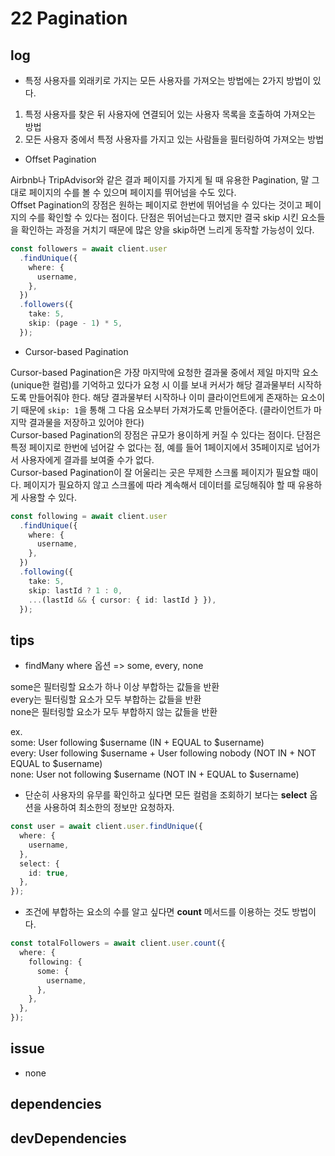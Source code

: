 # 22 Pagination

## log

- 특정 사용자를 외래키로 가지는 모든 사용자를 가져오는 방법에는 2가지 방법이 있다.

1. 특정 사용자를 찾은 뒤 사용자에 연결되어 있는 사용자 목록을 호출하여 가져오는 방법
2. 모든 사용자 중에서 특정 사용자를 가지고 있는 사람들을 필터링하여 가져오는 방법

- Offset Pagination

Airbnb나 TripAdvisor와 같은 결과 페이지를 가지게 될 때 유용한 Pagination, 말 그대로 페이지의 수를 볼 수 있으며 페이지를 뛰어넘을 수도 있다.  
Offset Pagination의 장점은 원하는 페이지로 한번에 뛰어넘을 수 있다는 것이고 페이지의 수를 확인할 수 있다는 점이다. 단점은 뛰어넘는다고 했지만 결국 skip 시킨 요소들을 확인하는 과정을 거치기 때문에 많은 양을 skip하면 느리게 동작할 가능성이 있다.

```ts
const followers = await client.user
  .findUnique({
    where: {
      username,
    },
  })
  .followers({
    take: 5,
    skip: (page - 1) * 5,
  });
```

- Cursor-based Pagination

Cursor-based Pagination은 가장 마지막에 요청한 결과물 중에서 제일 마지막 요소(unique한 컬럼)를 기억하고 있다가 요청 시 이를 보내 커서가 해당 결과물부터 시작하도록 만들어줘야 한다. 해당 결과물부터 시작하나 이미 클라이언트에게 존재하는 요소이기 때문에 `skip: 1`을 통해 그 다음 요소부터 가져가도록 만들어준다. (클라이언트가 마지막 결과물을 저장하고 있어야 한다)  
Cursor-based Pagination의 장점은 규모가 용이하게 커질 수 있다는 점이다. 단점은 특정 페이지로 한번에 넘어갈 수 없다는 점, 예를 들어 1페이지에서 35페이지로 넘어가서 사용자에게 결과를 보여줄 수가 없다.  
Cursor-based Pagination이 잘 어울리는 곳은 무제한 스크롤 페이지가 필요할 때이다. 페이지가 필요하지 않고 스크롤에 따라 계속해서 데이터를 로딩해줘야 할 때 유용하게 사용할 수 있다.

```ts
const following = await client.user
  .findUnique({
    where: {
      username,
    },
  })
  .following({
    take: 5,
    skip: lastId ? 1 : 0,
    ...(lastId && { cursor: { id: lastId } }),
  });
```

## tips

- findMany where 옵션 => some, every, none

some은 필터링할 요소가 하나 이상 부합하는 값들을 반환  
every는 필터링할 요소가 모두 부합하는 값들을 반환  
none은 필터링할 요소가 모두 부합하지 않는 값들을 반환

ex.  
some: User following $username (IN + EQUAL to $username)  
every: User following $username + User following nobody (NOT IN + NOT EQUAL to $username)  
none: User not following $username (NOT IN + EQUAL to $username)

- 단순히 사용자의 유무를 확인하고 싶다면 모든 컬럼을 조회하기 보다는 **select** 옵션을 사용하여 최소한의 정보만 요청하자.

```ts
const user = await client.user.findUnique({
  where: {
    username,
  },
  select: {
    id: true,
  },
});
```

- 조건에 부합하는 요소의 수를 알고 싶다면 **count** 메서드를 이용하는 것도 방법이다.

```ts
const totalFollowers = await client.user.count({
  where: {
    following: {
      some: {
        username,
      },
    },
  },
});
```

## issue

- none

## dependencies

## devDependencies
